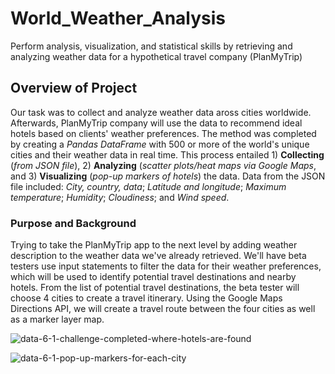 # World_Weather_Analysis
Perform analysis, visualization, and statistical skills by retrieving and analyzing weather data for a hypothetical travel company (PlanMyTrip)


## Overview of Project

Our task was to collect and analyze weather data aross cities worldwide. Afterwards, PlanMyTrip company will use the data to recommend ideal hotels based on clients' weather preferences. The method was completed by creating a *Pandas DataFrame* with 500 or more of the world's unique cities and their weather data in real time. This process entailed 1) **Collecting** (*from JSON file*), 2) **Analyzing** (*scatter plots/heat maps via Google Maps*, and 3) **Visualizing** (*pop-up markers of hotels*) the data.  Data from the JSON file included: *City, country, data*; *Latitude and longitude*; *Maximum temperature*; *Humidity*; *Cloudiness*; and *Wind speed*.

### Purpose and Background

Trying to take the PlanMyTrip app to the next level by adding weather description to the weather data we've already retrieved. We'll have beta testers use input statements to filter the data for their weather preferences, which will be used to identify potential travel destinations and nearby hotels. From the list of potential travel destinations, the beta tester will choose 4 cities to create a travel itinerary. Using the Google Maps Directions API, we will create a travel route between the four cities as well as a marker layer map. 

![data-6-1-challenge-completed-where-hotels-are-found](https://user-images.githubusercontent.com/107021231/189514713-aa01ab3d-b0f7-442d-9fdc-82091c16a495.png)

![data-6-1-pop-up-markers-for-each-city](https://user-images.githubusercontent.com/107021231/189514681-24c8d014-5b58-45fb-9dd3-90c69d253069.png)


